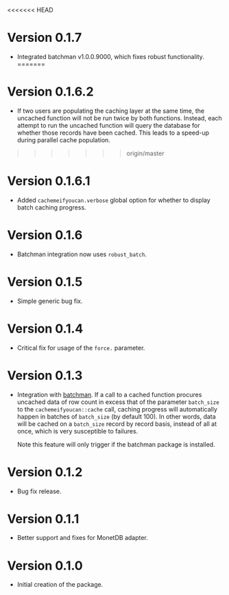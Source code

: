 <<<<<<< HEAD
# Version 0.1.7

  * Integrated batchman v1.0.0.9000, which fixes robust functionality.
=======
# Version 0.1.6.2

  * If two users are populating the caching layer at the same time, the uncached
    function will not be run twice by both functions. Instead, each attempt to 
    run the uncached function will query the database for whether those records
    have been cached. This leads to a speed-up during parallel cache population.
>>>>>>> origin/master

# Version 0.1.6.1

  * Added `cachemeifyoucan.verbose` global option for whether to display 
    batch caching progress.

# Version 0.1.6

  * Batchman integration now uses `robust_batch`.

# Version 0.1.5

  * Simple generic bug fix.
  
# Version 0.1.4

  * Critical fix for usage of the `force.` parameter.

# Version 0.1.3

  * Integration with [batchman](http://github.com/peterhurford/batchman). If a call
    to a cached function procures uncached data of row count in excess that of the
    parameter `batch_size` to the `cachemeifyoucan::cache` call, caching progress
    will automatically happen in batches of `batch_size` (by default 100). In other
    words, data will be cached on a `batch_size` record by record basis, instead
    of all at once, which is very susceptible to failures.

    Note this feature will only trigger if the batchman package is installed.

# Version 0.1.2

  * Bug fix release.

# Version 0.1.1

  * Better support and fixes for MonetDB adapter.

# Version 0.1.0

  * Initial creation of the package.
